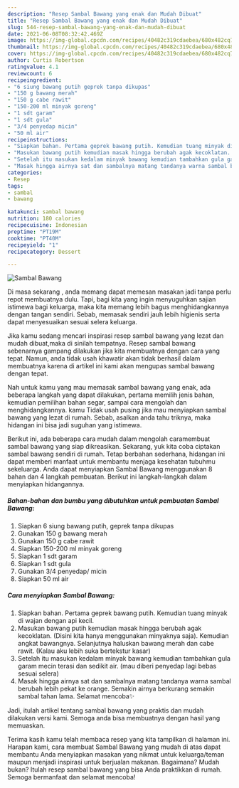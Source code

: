 ```yaml
---
description: "Resep Sambal Bawang yang enak dan Mudah Dibuat"
title: "Resep Sambal Bawang yang enak dan Mudah Dibuat"
slug: 544-resep-sambal-bawang-yang-enak-dan-mudah-dibuat
date: 2021-06-08T08:32:42.469Z
image: https://img-global.cpcdn.com/recipes/40482c319cdaebea/680x482cq70/sambal-bawang-foto-resep-utama.jpg
thumbnail: https://img-global.cpcdn.com/recipes/40482c319cdaebea/680x482cq70/sambal-bawang-foto-resep-utama.jpg
cover: https://img-global.cpcdn.com/recipes/40482c319cdaebea/680x482cq70/sambal-bawang-foto-resep-utama.jpg
author: Curtis Robertson
ratingvalue: 4.1
reviewcount: 6
recipeingredient:
- "6 siung bawang putih geprek tanpa dikupas"
- "150 g bawang merah"
- "150 g cabe rawit"
- "150-200 ml minyak goreng"
- "1 sdt garam"
- "1 sdt gula"
- "3/4 penyedap micin"
- "50 ml air"
recipeinstructions:
- "Siapkan bahan. Pertama geprek bawang putih. Kemudian tuang minyak di wajan dengan api kecil."
- "Masukan bawang putih kemudian masak hingga berubah agak kecoklatan. (Disini kita hanya menggunakan minyaknya saja). Kemudian angkat bawangnya. Selanjutnya haluskan bawang merah dan cabe rawit. (Kalau aku lebih suka bertekstur kasar)"
- "Setelah itu masukan kedalam minyak bawang kemudian tambahkan gula garam mecin terasi dan sedikit air. (mau diberi penyedap lagi bebas sesuai selera)"
- "Masak hingga airnya sat dan sambalnya matang tandanya warna sambal berubah lebih pekat ke orange. Semakin airnya berkurang semakin sambal tahan lama. Selamat mencoba✨"
categories:
- Resep
tags:
- sambal
- bawang

katakunci: sambal bawang 
nutrition: 180 calories
recipecuisine: Indonesian
preptime: "PT19M"
cooktime: "PT40M"
recipeyield: "1"
recipecategory: Dessert

---
```



![Sambal Bawang](https://img-global.cpcdn.com/recipes/40482c319cdaebea/680x482cq70/sambal-bawang-foto-resep-utama.jpg)

Di masa  sekarang , anda memang dapat memesan masakan jadi tanpa perlu repot membuatnya dulu. Tapi, bagi kita yang ingin menyuguhkan sajian istimewa bagi keluarga, maka kita memang lebih bagus menghidangkannya dengan tangan sendiri. Sebab, memasak sendiri jauh lebih higienis serta dapat menyesuaikan sesuai selera keluarga.

Jika kamu sedang mencari inspirasi resep sambal bawang yang lezat dan mudah dibuat,maka di sinilah tempatnya. Resep sambal bawang  sebenarnya gampang dilakukan jika kita membuatnya dengan cara yang tepat. Namun, anda tidak usah khawatir akan tidak berhasil dalam membuatnya 
karena di artikel ini kami akan mengupas sambal bawang dengan tepat.  



Nah untuk kamu yang mau memasak sambal bawang yang enak, ada beberapa langkah yang dapat dilakukan, pertama memilih jenis bahan, kemudian pemilihan bahan segar, sampai cara mengolah dan menghidangkannya. kamu Tidak usah pusing jika mau menyiapkan sambal bawang yang lezat di rumah. Sebab, asalkan anda  tahu triknya, maka hidangan ini bisa jadi suguhan yang istimewa.

Berikut ini, ada beberapa cara mudah dalam mengolah caramembuat sambal bawang yang siap dikreasikan. Sekarang, yuk kita coba ciptakan sambal bawang sendiri di rumah. Tetap berbahan sederhana, hidangan ini dapat memberi manfaat untuk membantu menjaga kesehatan tubuhmu sekeluarga. Anda dapat menyiapkan Sambal Bawang menggunakan 8 bahan dan 4 langkah pembuatan. Berikut ini langkah-langkah dalam menyiapkan hidangannya.

<!--inarticleads1-->

##### Bahan-bahan dan bumbu yang dibutuhkan untuk pembuatan Sambal Bawang:

1. Siapkan 6 siung bawang putih, geprek tanpa dikupas
1. Gunakan 150 g bawang merah
1. Gunakan 150 g cabe rawit
1. Siapkan 150-200 ml minyak goreng
1. Siapkan 1 sdt garam
1. Siapkan 1 sdt gula
1. Gunakan 3/4 penyedap/ micin
1. Siapkan 50 ml air




<!--inarticleads2-->

##### Cara menyiapkan Sambal Bawang:

1. Siapkan bahan. Pertama geprek bawang putih. Kemudian tuang minyak di wajan dengan api kecil.
1. Masukan bawang putih kemudian masak hingga berubah agak kecoklatan. (Disini kita hanya menggunakan minyaknya saja). Kemudian angkat bawangnya. Selanjutnya haluskan bawang merah dan cabe rawit. (Kalau aku lebih suka bertekstur kasar)
1. Setelah itu masukan kedalam minyak bawang kemudian tambahkan gula garam mecin terasi dan sedikit air. (mau diberi penyedap lagi bebas sesuai selera)
1. Masak hingga airnya sat dan sambalnya matang tandanya warna sambal berubah lebih pekat ke orange. Semakin airnya berkurang semakin sambal tahan lama. Selamat mencoba✨




Jadi, itulah artikel tentang  sambal bawang  yang praktis dan mudah dilakukan versi kami. Semoga anda bisa membuatnya dengan hasil yang memuaskan. 

Terima kasih kamu telah membaca resep yang kita tampilkan di halaman ini. Harapan kami, cara membuat  Sambal Bawang yang mudah di atas dapat membantu Anda menyiapkan masakan yang nikmat untuk keluarga/teman maupun menjadi inspirasi untuk berjualan makanan. Bagaimana? Mudah bukan? Itulah resep sambal bawang yang bisa Anda praktikkan di rumah. Semoga bermanfaat dan selamat mencoba!

